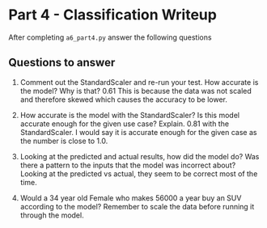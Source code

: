 # Part 4 - Classification Writeup

After completing `a6_part4.py` answer the following questions

## Questions to answer

1. Comment out the StandardScaler and re-run your test. How accurate is the model? Why is that?
0.61 This is because the data was not scaled and therefore skewed which causes the accuracy to be lower.

2. How accurate is the model with the StandardScaler? Is this model accurate enough for the given use case? Explain.
0.81 with the StandardScaler. I would say it is accurate enough for the given case as the number is close to 1.0.

3. Looking at the predicted and actual results, how did the model do? Was there a pattern to the inputs that the model was incorrect about?
Looking at the predicted vs actual, they seem to be correct most of the time.

4. Would a 34 year old Female who makes 56000 a year buy an SUV according to the model? Remember to scale the data before running it through the model.

